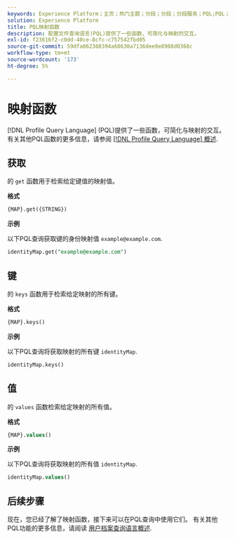 ```yaml
---
keywords: Experience Platform；主页；热门主题；分段；分段；分段服务；PQL;PQL；配置文件查询语言；映射函数；映射；
solution: Experience Platform
title: PQL映射函数
description: 配置文件查询语言(PQL)提供了一些函数，可简化与映射的交互。
exl-id: f23616f2-c0dd-40ce-8cfc-c757542fbd05
source-git-commit: 59dfa862388394a68630a7136dee8e8988d0368c
workflow-type: tm+mt
source-wordcount: '173'
ht-degree: 5%

---
```


# 映射函数

[!DNL Profile Query Language] (PQL)提供了一些函数，可简化与映射的交互。 有关其他PQL函数的更多信息，请参阅 [[!DNL Profile Query Language] 概述](./overview.md).

## 获取

的 `get` 函数用于检索给定键值的映射值。

**格式**

```sql
{MAP}.get({STRING})
```

**示例**

以下PQL查询获取键的身份映射值 `example@example.com`.

```sql
identityMap.get("example@example.com")
```

## 键

的 `keys` 函数用于检索给定映射的所有键。

**格式**

```sql
{MAP}.keys()
```

**示例**

以下PQL查询将获取映射的所有键 `identityMap`.

```sql
identityMap.keys()
```

## 值

的 `values` 函数检索给定映射的所有值。

**格式**

```sql
{MAP}.values()
```

**示例**

以下PQL查询将获取映射的所有值 `identityMap`.

```sql
identityMap.values()
```

## 后续步骤

现在，您已经了解了映射函数，接下来可以在PQL查询中使用它们。 有关其他PQL功能的更多信息，请阅读 [用户档案查询语言概述](./overview.md).
